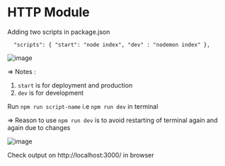 # HTTP Module

Adding two scripts in package.json

`  
"scripts": {
    "start": "node index",
    "dev" : "nodemon index"
  },
 `
 
![image](https://user-images.githubusercontent.com/86548591/148643511-5873b876-b5ba-42d5-beea-5b0ee42e6b5e.png)

=> Notes : 
1. `start` is for deployment and production
2. `dev` is for development

Run `npm run script-name` i.e `npm run dev` in terminal

=> Reason to use `npm run dev` is to avoid restarting of terminal again and again due to changes

![image](https://user-images.githubusercontent.com/86548591/148643613-73fd1153-e347-4226-9f44-93a26dba0cd1.png)

Check output on http://localhost:3000/ in browser

